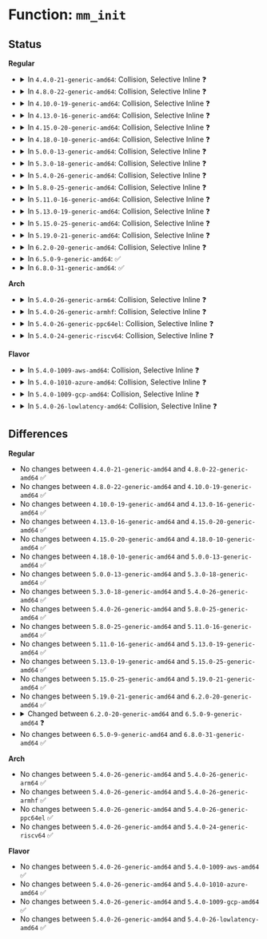 # Function: <code>mm_init</code>

## Status
<b>Regular</b>
<ul>
<li>
<details>
<summary>In <code>4.4.0-21-generic-amd64</code>: Collision, Selective Inline ❓</summary>

```c
void mm_init()
```

```json
{
  "name": "mm_init",
  "collision_type": "Static-Static Collision",
  "inline_type": "Selective",
  "funcs": [
    {
      "addr": 18446744071594941924,
      "name": "mm_init",
      "external": false,
      "loc": "init/main.c:482",
      "file": "init/main.c",
      "inline": "not declared, inlined",
      "caller_inline": [
        "init/main.c:start_kernel"
      ],
      "caller_func": []
    },
    {
      "addr": 18446744071579359824,
      "name": "mm_init",
      "external": false,
      "loc": "kernel/fork.c:593",
      "file": "kernel/fork.c",
      "inline": "seen, unknown",
      "caller_inline": [],
      "caller_func": [
        "kernel/fork.c:mm_alloc",
        "kernel/fork.c:copy_process"
      ]
    }
  ],
  "symbols": [
    {
      "addr": 18446744071579359824,
      "name": "mm_init",
      "section": ".text",
      "bind": "STB_LOCAL",
      "size": 457
    }
  ]
}
```
</details>
</li>
<li>
<details>
<summary>In <code>4.8.0-22-generic-amd64</code>: Collision, Selective Inline ❓</summary>

```c
void mm_init()
```

```json
{
  "name": "mm_init",
  "collision_type": "Static-Static Collision",
  "inline_type": "Selective",
  "funcs": [
    {
      "addr": 18446744071595105714,
      "name": "mm_init",
      "external": false,
      "loc": "init/main.c:464",
      "file": "init/main.c",
      "inline": "not declared, inlined",
      "caller_inline": [
        "init/main.c:start_kernel"
      ],
      "caller_func": []
    },
    {
      "addr": 18446744071579366976,
      "name": "mm_init",
      "external": false,
      "loc": "kernel/fork.c:606",
      "file": "kernel/fork.c",
      "inline": "seen, unknown",
      "caller_inline": [],
      "caller_func": [
        "kernel/fork.c:mm_alloc"
      ]
    }
  ],
  "symbols": [
    {
      "addr": 18446744071579366976,
      "name": "mm_init",
      "section": ".text",
      "bind": "STB_LOCAL",
      "size": 449
    }
  ]
}
```
</details>
</li>
<li>
<details>
<summary>In <code>4.10.0-19-generic-amd64</code>: Collision, Selective Inline ❓</summary>

```c
void mm_init()
```

```json
{
  "name": "mm_init",
  "collision_type": "Static-Static Collision",
  "inline_type": "Selective",
  "funcs": [
    {
      "addr": 18446744071595351547,
      "name": "mm_init",
      "external": false,
      "loc": "init/main.c:467",
      "file": "init/main.c",
      "inline": "not declared, inlined",
      "caller_inline": [
        "init/main.c:start_kernel"
      ],
      "caller_func": []
    },
    {
      "addr": 18446744071579385072,
      "name": "mm_init",
      "external": false,
      "loc": "kernel/fork.c:755",
      "file": "kernel/fork.c",
      "inline": "seen, unknown",
      "caller_inline": [],
      "caller_func": [
        "kernel/fork.c:mm_alloc"
      ]
    }
  ],
  "symbols": [
    {
      "addr": 18446744071579385072,
      "name": "mm_init",
      "section": ".text",
      "bind": "STB_LOCAL",
      "size": 510
    }
  ]
}
```
</details>
</li>
<li>
<details>
<summary>In <code>4.13.0-16-generic-amd64</code>: Collision, Selective Inline ❓</summary>

```c
void mm_init()
```

```json
{
  "name": "mm_init",
  "collision_type": "Static-Static Collision",
  "inline_type": "Selective",
  "funcs": [
    {
      "addr": 18446744071596269308,
      "name": "mm_init",
      "external": false,
      "loc": "init/main.c:494",
      "file": "init/main.c",
      "inline": "not declared, inlined",
      "caller_inline": [
        "init/main.c:start_kernel"
      ],
      "caller_func": []
    },
    {
      "addr": 18446744071579372576,
      "name": "mm_init",
      "external": false,
      "loc": "kernel/fork.c:800",
      "file": "kernel/fork.c",
      "inline": "seen, unknown",
      "caller_inline": [],
      "caller_func": [
        "kernel/fork.c:mm_alloc"
      ]
    }
  ],
  "symbols": [
    {
      "addr": 18446744071579372576,
      "name": "mm_init",
      "section": ".text",
      "bind": "STB_LOCAL",
      "size": 537
    }
  ]
}
```
</details>
</li>
<li>
<details>
<summary>In <code>4.15.0-20-generic-amd64</code>: Collision, Selective Inline ❓</summary>

```c
void mm_init()
```

```json
{
  "name": "mm_init",
  "collision_type": "Static-Static Collision",
  "inline_type": "Selective",
  "funcs": [
    {
      "addr": 18446744071602585283,
      "name": "mm_init",
      "external": false,
      "loc": "init/main.c:496",
      "file": "init/main.c",
      "inline": "not declared, inlined",
      "caller_inline": [
        "init/main.c:start_kernel"
      ],
      "caller_func": []
    },
    {
      "addr": 18446744071579399568,
      "name": "mm_init",
      "external": false,
      "loc": "kernel/fork.c:813",
      "file": "kernel/fork.c",
      "inline": "seen, unknown",
      "caller_inline": [],
      "caller_func": [
        "kernel/fork.c:mm_alloc"
      ]
    }
  ],
  "symbols": [
    {
      "addr": 18446744071579399568,
      "name": "mm_init",
      "section": ".text",
      "bind": "STB_LOCAL",
      "size": 619
    }
  ]
}
```
</details>
</li>
<li>
<details>
<summary>In <code>4.18.0-10-generic-amd64</code>: Collision, Selective Inline ❓</summary>

```c
void mm_init()
```

```json
{
  "name": "mm_init",
  "collision_type": "Static-Static Collision",
  "inline_type": "Selective",
  "funcs": [
    {
      "addr": 18446744071602753378,
      "name": "mm_init",
      "external": false,
      "loc": "init/main.c:513",
      "file": "init/main.c",
      "inline": "not declared, inlined",
      "caller_inline": [
        "init/main.c:start_kernel"
      ],
      "caller_func": []
    },
    {
      "addr": 18446744071579413168,
      "name": "mm_init",
      "external": false,
      "loc": "kernel/fork.c:920",
      "file": "kernel/fork.c",
      "inline": "seen, unknown",
      "caller_inline": [],
      "caller_func": [
        "kernel/fork.c:copy_mm",
        "kernel/fork.c:mm_alloc"
      ]
    }
  ],
  "symbols": [
    {
      "addr": 18446744071579413168,
      "name": "mm_init",
      "section": ".text",
      "bind": "STB_LOCAL",
      "size": 625
    }
  ]
}
```
</details>
</li>
<li>
<details>
<summary>In <code>5.0.0-13-generic-amd64</code>: Collision, Selective Inline ❓</summary>

```c
void mm_init()
```

```json
{
  "name": "mm_init",
  "collision_type": "Static-Static Collision",
  "inline_type": "Selective",
  "funcs": [
    {
      "addr": 18446744071604547395,
      "name": "mm_init",
      "external": false,
      "loc": "init/main.c:513",
      "file": "init/main.c",
      "inline": "not declared, inlined",
      "caller_inline": [
        "init/main.c:start_kernel"
      ],
      "caller_func": []
    },
    {
      "addr": 18446744071579445936,
      "name": "mm_init",
      "external": false,
      "loc": "kernel/fork.c:975",
      "file": "kernel/fork.c",
      "inline": "seen, unknown",
      "caller_inline": [],
      "caller_func": [
        "kernel/fork.c:mm_alloc"
      ]
    }
  ],
  "symbols": [
    {
      "addr": 18446744071579445936,
      "name": "mm_init",
      "section": ".text",
      "bind": "STB_LOCAL",
      "size": 636
    }
  ]
}
```
</details>
</li>
<li>
<details>
<summary>In <code>5.3.0-18-generic-amd64</code>: Collision, Selective Inline ❓</summary>

```c
void mm_init()
```

```json
{
  "name": "mm_init",
  "collision_type": "Static-Static Collision",
  "inline_type": "Selective",
  "funcs": [
    {
      "addr": 18446744071604641484,
      "name": "mm_init",
      "external": false,
      "loc": "init/main.c:549",
      "file": "init/main.c",
      "inline": "not declared, inlined",
      "caller_inline": [
        "init/main.c:start_kernel"
      ],
      "caller_func": []
    },
    {
      "addr": 18446744071579462272,
      "name": "mm_init",
      "external": false,
      "loc": "kernel/fork.c:992",
      "file": "kernel/fork.c",
      "inline": "seen, unknown",
      "caller_inline": [],
      "caller_func": [
        "kernel/fork.c:dup_mm",
        "kernel/fork.c:mm_alloc"
      ]
    }
  ],
  "symbols": [
    {
      "addr": 18446744071579462272,
      "name": "mm_init",
      "section": ".text",
      "bind": "STB_LOCAL",
      "size": 681
    }
  ]
}
```
</details>
</li>
<li>
<details>
<summary>In <code>5.4.0-26-generic-amd64</code>: Collision, Selective Inline ❓</summary>

```c
void mm_init()
```

```json
{
  "name": "mm_init",
  "collision_type": "Static-Static Collision",
  "inline_type": "Selective",
  "funcs": [
    {
      "addr": 18446744071604653745,
      "name": "mm_init",
      "external": false,
      "loc": "init/main.c:549",
      "file": "init/main.c",
      "inline": "not declared, inlined",
      "caller_inline": [
        "init/main.c:start_kernel"
      ],
      "caller_func": []
    },
    {
      "addr": 18446744071579488960,
      "name": "mm_init",
      "external": false,
      "loc": "kernel/fork.c:1008",
      "file": "kernel/fork.c",
      "inline": "seen, unknown",
      "caller_inline": [],
      "caller_func": [
        "kernel/fork.c:dup_mm",
        "kernel/fork.c:mm_alloc"
      ]
    }
  ],
  "symbols": [
    {
      "addr": 18446744071579488960,
      "name": "mm_init",
      "section": ".text",
      "bind": "STB_LOCAL",
      "size": 669
    }
  ]
}
```
</details>
</li>
<li>
<details>
<summary>In <code>5.8.0-25-generic-amd64</code>: Collision, Selective Inline ❓</summary>

```c
void mm_init()
```

```json
{
  "name": "mm_init",
  "collision_type": "Static-Static Collision",
  "inline_type": "Selective",
  "funcs": [
    {
      "addr": 18446744071609005184,
      "name": "mm_init",
      "external": false,
      "loc": "init/main.c:806",
      "file": "init/main.c",
      "inline": "not declared, inlined",
      "caller_inline": [
        "init/main.c:start_kernel"
      ],
      "caller_func": []
    },
    {
      "addr": 18446744071579517216,
      "name": "mm_init",
      "external": false,
      "loc": "kernel/fork.c:1022",
      "file": "kernel/fork.c",
      "inline": "seen, unknown",
      "caller_inline": [],
      "caller_func": [
        "kernel/fork.c:dup_mm",
        "kernel/fork.c:mm_alloc"
      ]
    }
  ],
  "symbols": [
    {
      "addr": 18446744071579517216,
      "name": "mm_init",
      "section": ".text",
      "bind": "STB_LOCAL",
      "size": 669
    }
  ]
}
```
</details>
</li>
<li>
<details>
<summary>In <code>5.11.0-16-generic-amd64</code>: Collision, Selective Inline ❓</summary>

```c
void mm_init()
```

```json
{
  "name": "mm_init",
  "collision_type": "Static-Static Collision",
  "inline_type": "Selective",
  "funcs": [
    {
      "addr": 18446744071612069093,
      "name": "mm_init",
      "external": false,
      "loc": "init/main.c:820",
      "file": "init/main.c",
      "inline": "not declared, inlined",
      "caller_inline": [
        "init/main.c:start_kernel"
      ],
      "caller_func": []
    },
    {
      "addr": 18446744071579499808,
      "name": "mm_init",
      "external": false,
      "loc": "kernel/fork.c:1016",
      "file": "kernel/fork.c",
      "inline": "seen, unknown",
      "caller_inline": [],
      "caller_func": [
        "kernel/fork.c:dup_mm",
        "kernel/fork.c:mm_alloc"
      ]
    }
  ],
  "symbols": [
    {
      "addr": 18446744071579499808,
      "name": "mm_init",
      "section": ".text",
      "bind": "STB_LOCAL",
      "size": 745
    }
  ]
}
```
</details>
</li>
<li>
<details>
<summary>In <code>5.13.0-19-generic-amd64</code>: Collision, Selective Inline ❓</summary>

```c
void mm_init()
```

```json
{
  "name": "mm_init",
  "collision_type": "Static-Static Collision",
  "inline_type": "Selective",
  "funcs": [
    {
      "addr": 18446744071614207238,
      "name": "mm_init",
      "external": false,
      "loc": "init/main.c:821",
      "file": "init/main.c",
      "inline": "not declared, inlined",
      "caller_inline": [
        "init/main.c:start_kernel"
      ],
      "caller_func": []
    },
    {
      "addr": 18446744071579503152,
      "name": "mm_init",
      "external": false,
      "loc": "kernel/fork.c:1022",
      "file": "kernel/fork.c",
      "inline": "seen, unknown",
      "caller_inline": [],
      "caller_func": [
        "kernel/fork.c:dup_mm",
        "kernel/fork.c:mm_alloc"
      ]
    }
  ],
  "symbols": [
    {
      "addr": 18446744071579503152,
      "name": "mm_init",
      "section": ".text",
      "bind": "STB_LOCAL",
      "size": 738
    }
  ]
}
```
</details>
</li>
<li>
<details>
<summary>In <code>5.15.0-25-generic-amd64</code>: Collision, Selective Inline ❓</summary>

```c
void mm_init()
```

```json
{
  "name": "mm_init",
  "collision_type": "Static-Static Collision",
  "inline_type": "Selective",
  "funcs": [
    {
      "addr": 18446744071615125600,
      "name": "mm_init",
      "external": false,
      "loc": "init/main.c:836",
      "file": "init/main.c",
      "inline": "not declared, inlined",
      "caller_inline": [
        "init/main.c:start_kernel"
      ],
      "caller_func": []
    },
    {
      "addr": 18446744071579573920,
      "name": "mm_init",
      "external": false,
      "loc": "kernel/fork.c:1041",
      "file": "kernel/fork.c",
      "inline": "seen, unknown",
      "caller_inline": [],
      "caller_func": [
        "kernel/fork.c:dup_mm",
        "kernel/fork.c:mm_alloc"
      ]
    }
  ],
  "symbols": [
    {
      "addr": 18446744071579573920,
      "name": "mm_init",
      "section": ".text",
      "bind": "STB_LOCAL",
      "size": 741
    }
  ]
}
```
</details>
</li>
<li>
<details>
<summary>In <code>5.19.0-21-generic-amd64</code>: Collision, Selective Inline ❓</summary>

```c
void mm_init()
```

```json
{
  "name": "mm_init",
  "collision_type": "Static-Static Collision",
  "inline_type": "Selective",
  "funcs": [
    {
      "addr": 18446744071616887455,
      "name": "mm_init",
      "external": false,
      "loc": "init/main.c:829",
      "file": "init/main.c",
      "inline": "not declared, inlined",
      "caller_inline": [
        "init/main.c:start_kernel"
      ],
      "caller_func": []
    },
    {
      "addr": 18446744071579666464,
      "name": "mm_init",
      "external": false,
      "loc": "kernel/fork.c:1114",
      "file": "kernel/fork.c",
      "inline": "seen, unknown",
      "caller_inline": [],
      "caller_func": [
        "kernel/fork.c:dup_mm",
        "kernel/fork.c:mm_alloc"
      ]
    }
  ],
  "symbols": [
    {
      "addr": 18446744071579666464,
      "name": "mm_init",
      "section": ".text",
      "bind": "STB_LOCAL",
      "size": 715
    }
  ]
}
```
</details>
</li>
<li>
<details>
<summary>In <code>6.2.0-20-generic-amd64</code>: Collision, Selective Inline ❓</summary>

```c
void mm_init()
```

```json
{
  "name": "mm_init",
  "collision_type": "Static-Static Collision",
  "inline_type": "Selective",
  "funcs": [
    {
      "addr": 18446744071627477625,
      "name": "mm_init",
      "external": false,
      "loc": "init/main.c:834",
      "file": "init/main.c",
      "inline": "not declared, inlined",
      "caller_inline": [
        "init/main.c:start_kernel"
      ],
      "caller_func": []
    },
    {
      "addr": 18446744071579786144,
      "name": "mm_init",
      "external": false,
      "loc": "kernel/fork.c:1125",
      "file": "kernel/fork.c",
      "inline": "seen, unknown",
      "caller_inline": [],
      "caller_func": [
        "kernel/fork.c:mm_alloc"
      ]
    }
  ],
  "symbols": [
    {
      "addr": 18446744071579786144,
      "name": "mm_init",
      "section": ".text",
      "bind": "STB_LOCAL",
      "size": 899
    }
  ]
}
```
</details>
</li>
<li>
<details>
<summary>In <code>6.5.0-9-generic-amd64</code>: ✅</summary>

```c
struct mm_struct * mm_init(struct mm_struct * mm, struct task_struct * p, struct user_namespace * user_ns)
```

```json
{
  "name": "mm_init",
  "collision_type": "Unique Static",
  "inline_type": "No",
  "funcs": [
    {
      "addr": 18446744071579833072,
      "name": "mm_init",
      "external": false,
      "loc": "kernel/fork.c:1257",
      "file": "kernel/fork.c",
      "inline": "seen, unknown",
      "caller_inline": [],
      "caller_func": [
        "kernel/fork.c:mm_alloc"
      ]
    }
  ],
  "symbols": [
    {
      "addr": 18446744071579833072,
      "name": "mm_init",
      "section": ".text",
      "bind": "STB_LOCAL",
      "size": 1190
    }
  ]
}
```
</details>
</li>
<li>
<details>
<summary>In <code>6.8.0-31-generic-amd64</code>: ✅</summary>

```c
struct mm_struct * mm_init(struct mm_struct * mm, struct task_struct * p, struct user_namespace * user_ns)
```

```json
{
  "name": "mm_init",
  "collision_type": "Unique Static",
  "inline_type": "No",
  "funcs": [
    {
      "addr": 18446744071579870912,
      "name": "mm_init",
      "external": false,
      "loc": "kernel/fork.c:1256",
      "file": "kernel/fork.c",
      "inline": "seen, unknown",
      "caller_inline": [],
      "caller_func": [
        "kernel/fork.c:mm_alloc"
      ]
    }
  ],
  "symbols": [
    {
      "addr": 18446744071579870912,
      "name": "mm_init",
      "section": ".text",
      "bind": "STB_LOCAL",
      "size": 1083
    }
  ]
}
```
</details>
</li>
</ul>
<b>Arch</b>
<ul>
<li>
<details>
<summary>In <code>5.4.0-26-generic-arm64</code>: Collision, Selective Inline ❓</summary>

```c
void mm_init()
```

```json
{
  "name": "mm_init",
  "collision_type": "Static-Static Collision",
  "inline_type": "Selective",
  "funcs": [
    {
      "addr": 18446603336510803656,
      "name": "mm_init",
      "external": false,
      "loc": "init/main.c:549",
      "file": "init/main.c",
      "inline": "not declared, inlined",
      "caller_inline": [
        "init/main.c:start_kernel"
      ],
      "caller_func": []
    },
    {
      "addr": 18446603336490621840,
      "name": "mm_init",
      "external": false,
      "loc": "kernel/fork.c:1008",
      "file": "kernel/fork.c",
      "inline": "seen, unknown",
      "caller_inline": [],
      "caller_func": [
        "kernel/fork.c:dup_mm",
        "kernel/fork.c:mm_alloc"
      ]
    }
  ],
  "symbols": [
    {
      "addr": 18446603336490621840,
      "name": "mm_init",
      "section": ".text",
      "bind": "STB_LOCAL",
      "size": 372
    }
  ]
}
```
</details>
</li>
<li>
<details>
<summary>In <code>5.4.0-26-generic-armhf</code>: Collision, Selective Inline ❓</summary>

```c
void mm_init()
```

```json
{
  "name": "mm_init",
  "collision_type": "Static-Static Collision",
  "inline_type": "Selective",
  "funcs": [
    {
      "addr": 3243249244,
      "name": "mm_init",
      "external": false,
      "loc": "init/main.c:549",
      "file": "init/main.c",
      "inline": "not declared, inlined",
      "caller_inline": [
        "init/main.c:start_kernel"
      ],
      "caller_func": []
    },
    {
      "addr": 3224701536,
      "name": "mm_init",
      "external": false,
      "loc": "kernel/fork.c:1008",
      "file": "kernel/fork.c",
      "inline": "seen, unknown",
      "caller_inline": [],
      "caller_func": [
        "kernel/fork.c:dup_mm",
        "kernel/fork.c:mm_alloc"
      ]
    }
  ],
  "symbols": [
    {
      "addr": 3224701536,
      "name": "mm_init",
      "section": ".text",
      "bind": "STB_LOCAL",
      "size": 428
    }
  ]
}
```
</details>
</li>
<li>
<details>
<summary>In <code>5.4.0-26-generic-ppc64el</code>: Collision, Selective Inline ❓</summary>

```c
void mm_init()
```

```json
{
  "name": "mm_init",
  "collision_type": "Static-Static Collision",
  "inline_type": "Selective",
  "funcs": [
    {
      "addr": 13835058055302365120,
      "name": "mm_init",
      "external": false,
      "loc": "init/main.c:549",
      "file": "init/main.c",
      "inline": "not declared, inlined",
      "caller_inline": [
        "init/main.c:start_kernel"
      ],
      "caller_func": []
    },
    {
      "addr": 13835058055283438256,
      "name": "mm_init",
      "external": false,
      "loc": "kernel/fork.c:1008",
      "file": "kernel/fork.c",
      "inline": "seen, unknown",
      "caller_inline": [],
      "caller_func": [
        "kernel/fork.c:dup_mm",
        "kernel/fork.c:mm_alloc"
      ]
    }
  ],
  "symbols": [
    {
      "addr": 13835058055283438256,
      "name": "mm_init",
      "section": ".text",
      "bind": "STB_LOCAL",
      "size": 716
    }
  ]
}
```
</details>
</li>
<li>
<details>
<summary>In <code>5.4.0-24-generic-riscv64</code>: Collision, Selective Inline ❓</summary>

```c
void mm_init()
```

```json
{
  "name": "mm_init",
  "collision_type": "Static-Static Collision",
  "inline_type": "Selective",
  "funcs": [
    {
      "addr": 18446743936270601092,
      "name": "mm_init",
      "external": false,
      "loc": "init/main.c:549",
      "file": "init/main.c",
      "inline": "not declared, inlined",
      "caller_inline": [
        "init/main.c:start_kernel"
      ],
      "caller_func": []
    },
    {
      "addr": 18446743936271379394,
      "name": "mm_init",
      "external": false,
      "loc": "kernel/fork.c:1008",
      "file": "kernel/fork.c",
      "inline": "seen, unknown",
      "caller_inline": [],
      "caller_func": [
        "kernel/fork.c:dup_mm",
        "kernel/fork.c:mm_alloc"
      ]
    }
  ],
  "symbols": [
    {
      "addr": 18446743936271379394,
      "name": "mm_init",
      "section": ".text",
      "bind": "STB_LOCAL",
      "size": 372
    }
  ]
}
```
</details>
</li>
</ul>
<b>Flavor</b>
<ul>
<li>
<details>
<summary>In <code>5.4.0-1009-aws-amd64</code>: Collision, Selective Inline ❓</summary>

```c
void mm_init()
```

```json
{
  "name": "mm_init",
  "collision_type": "Static-Static Collision",
  "inline_type": "Selective",
  "funcs": [
    {
      "addr": 18446744071604580017,
      "name": "mm_init",
      "external": false,
      "loc": "init/main.c:549",
      "file": "init/main.c",
      "inline": "not declared, inlined",
      "caller_inline": [
        "init/main.c:start_kernel"
      ],
      "caller_func": []
    },
    {
      "addr": 18446744071579462624,
      "name": "mm_init",
      "external": false,
      "loc": "kernel/fork.c:1008",
      "file": "kernel/fork.c",
      "inline": "seen, unknown",
      "caller_inline": [],
      "caller_func": [
        "kernel/fork.c:dup_mm",
        "kernel/fork.c:mm_alloc"
      ]
    }
  ],
  "symbols": [
    {
      "addr": 18446744071579462624,
      "name": "mm_init",
      "section": ".text",
      "bind": "STB_LOCAL",
      "size": 669
    }
  ]
}
```
</details>
</li>
<li>
<details>
<summary>In <code>5.4.0-1010-azure-amd64</code>: Collision, Selective Inline ❓</summary>

```c
void mm_init()
```

```json
{
  "name": "mm_init",
  "collision_type": "Static-Static Collision",
  "inline_type": "Selective",
  "funcs": [
    {
      "addr": 18446744071604571729,
      "name": "mm_init",
      "external": false,
      "loc": "init/main.c:549",
      "file": "init/main.c",
      "inline": "not declared, inlined",
      "caller_inline": [
        "init/main.c:start_kernel"
      ],
      "caller_func": []
    },
    {
      "addr": 18446744071579391584,
      "name": "mm_init",
      "external": false,
      "loc": "kernel/fork.c:1008",
      "file": "kernel/fork.c",
      "inline": "seen, unknown",
      "caller_inline": [],
      "caller_func": [
        "kernel/fork.c:dup_mm",
        "kernel/fork.c:mm_alloc"
      ]
    }
  ],
  "symbols": [
    {
      "addr": 18446744071579391584,
      "name": "mm_init",
      "section": ".text",
      "bind": "STB_LOCAL",
      "size": 669
    }
  ]
}
```
</details>
</li>
<li>
<details>
<summary>In <code>5.4.0-1009-gcp-amd64</code>: Collision, Selective Inline ❓</summary>

```c
void mm_init()
```

```json
{
  "name": "mm_init",
  "collision_type": "Static-Static Collision",
  "inline_type": "Selective",
  "funcs": [
    {
      "addr": 18446744071604657841,
      "name": "mm_init",
      "external": false,
      "loc": "init/main.c:549",
      "file": "init/main.c",
      "inline": "not declared, inlined",
      "caller_inline": [
        "init/main.c:start_kernel"
      ],
      "caller_func": []
    },
    {
      "addr": 18446744071579462544,
      "name": "mm_init",
      "external": false,
      "loc": "kernel/fork.c:1008",
      "file": "kernel/fork.c",
      "inline": "seen, unknown",
      "caller_inline": [],
      "caller_func": [
        "kernel/fork.c:dup_mm",
        "kernel/fork.c:mm_alloc"
      ]
    }
  ],
  "symbols": [
    {
      "addr": 18446744071579462544,
      "name": "mm_init",
      "section": ".text",
      "bind": "STB_LOCAL",
      "size": 669
    }
  ]
}
```
</details>
</li>
<li>
<details>
<summary>In <code>5.4.0-26-lowlatency-amd64</code>: Collision, Selective Inline ❓</summary>

```c
void mm_init()
```

```json
{
  "name": "mm_init",
  "collision_type": "Static-Static Collision",
  "inline_type": "Selective",
  "funcs": [
    {
      "addr": 18446744071604657841,
      "name": "mm_init",
      "external": false,
      "loc": "init/main.c:549",
      "file": "init/main.c",
      "inline": "not declared, inlined",
      "caller_inline": [
        "init/main.c:start_kernel"
      ],
      "caller_func": []
    },
    {
      "addr": 18446744071579494960,
      "name": "mm_init",
      "external": false,
      "loc": "kernel/fork.c:1008",
      "file": "kernel/fork.c",
      "inline": "seen, unknown",
      "caller_inline": [],
      "caller_func": [
        "kernel/fork.c:dup_mm",
        "kernel/fork.c:mm_alloc"
      ]
    }
  ],
  "symbols": [
    {
      "addr": 18446744071579494960,
      "name": "mm_init",
      "section": ".text",
      "bind": "STB_LOCAL",
      "size": 669
    }
  ]
}
```
</details>
</li>
</ul>

## Differences
<b>Regular</b>
<ul>
<li>
No changes between <code>4.4.0-21-generic-amd64</code> and <code>4.8.0-22-generic-amd64</code> ✅
</li>
<li>
No changes between <code>4.8.0-22-generic-amd64</code> and <code>4.10.0-19-generic-amd64</code> ✅
</li>
<li>
No changes between <code>4.10.0-19-generic-amd64</code> and <code>4.13.0-16-generic-amd64</code> ✅
</li>
<li>
No changes between <code>4.13.0-16-generic-amd64</code> and <code>4.15.0-20-generic-amd64</code> ✅
</li>
<li>
No changes between <code>4.15.0-20-generic-amd64</code> and <code>4.18.0-10-generic-amd64</code> ✅
</li>
<li>
No changes between <code>4.18.0-10-generic-amd64</code> and <code>5.0.0-13-generic-amd64</code> ✅
</li>
<li>
No changes between <code>5.0.0-13-generic-amd64</code> and <code>5.3.0-18-generic-amd64</code> ✅
</li>
<li>
No changes between <code>5.3.0-18-generic-amd64</code> and <code>5.4.0-26-generic-amd64</code> ✅
</li>
<li>
No changes between <code>5.4.0-26-generic-amd64</code> and <code>5.8.0-25-generic-amd64</code> ✅
</li>
<li>
No changes between <code>5.8.0-25-generic-amd64</code> and <code>5.11.0-16-generic-amd64</code> ✅
</li>
<li>
No changes between <code>5.11.0-16-generic-amd64</code> and <code>5.13.0-19-generic-amd64</code> ✅
</li>
<li>
No changes between <code>5.13.0-19-generic-amd64</code> and <code>5.15.0-25-generic-amd64</code> ✅
</li>
<li>
No changes between <code>5.15.0-25-generic-amd64</code> and <code>5.19.0-21-generic-amd64</code> ✅
</li>
<li>
No changes between <code>5.19.0-21-generic-amd64</code> and <code>6.2.0-20-generic-amd64</code> ✅
</li>
<li>
<details>
<summary>Changed between <code>6.2.0-20-generic-amd64</code> and <code>6.5.0-9-generic-amd64</code> ❓</summary>
<ul>
<li>
<b>Param added. </b>
<code>struct mm_struct * mm</code>
</li>
<li>
<b>Param added. </b>
<code>struct task_struct * p</code>
</li>
<li>
<b>Param added. </b>
<code>struct user_namespace * user_ns</code>
</li>
<li>
<b>Return type changed. </b>
<code>void</code> ➡️ <code>struct mm_struct *</code>
</li>
</ul>
</details>
</li>
<li>
No changes between <code>6.5.0-9-generic-amd64</code> and <code>6.8.0-31-generic-amd64</code> ✅
</li>
</ul>
<b>Arch</b>
<ul>
<li>
No changes between <code>5.4.0-26-generic-amd64</code> and <code>5.4.0-26-generic-arm64</code> ✅
</li>
<li>
No changes between <code>5.4.0-26-generic-amd64</code> and <code>5.4.0-26-generic-armhf</code> ✅
</li>
<li>
No changes between <code>5.4.0-26-generic-amd64</code> and <code>5.4.0-26-generic-ppc64el</code> ✅
</li>
<li>
No changes between <code>5.4.0-26-generic-amd64</code> and <code>5.4.0-24-generic-riscv64</code> ✅
</li>
</ul>
<b>Flavor</b>
<ul>
<li>
No changes between <code>5.4.0-26-generic-amd64</code> and <code>5.4.0-1009-aws-amd64</code> ✅
</li>
<li>
No changes between <code>5.4.0-26-generic-amd64</code> and <code>5.4.0-1010-azure-amd64</code> ✅
</li>
<li>
No changes between <code>5.4.0-26-generic-amd64</code> and <code>5.4.0-1009-gcp-amd64</code> ✅
</li>
<li>
No changes between <code>5.4.0-26-generic-amd64</code> and <code>5.4.0-26-lowlatency-amd64</code> ✅
</li>
</ul>
